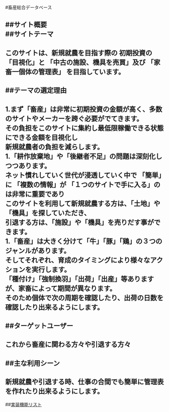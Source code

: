 #畜産総合データベース  

##サイト概要  
##サイトテーマ  
---  
このサイトは、新規就農を目指す際の  初期投資の「目視化」と  「中古の施設、機具を売買」及び  「家畜一個体の管理表」
を目指しています。  
---  
##テーマの選定理由  
---  
1.まず「畜産」は非常に初期投資の金額が高く、多数のサイトやメーカーを跨ぐ必要がでてきます。  
その負担をこのサイトに集約し最低限稼働できる状態にできる金額を目視化し  
新規就農者の負担を減らします。  
1.「耕作放棄地」や「後継者不足」の問題は深刻化しつつあります。  
ネット慣れしていく世代が浸透していく中で  「簡単」に  「複数の情報」が  「１つのサイトで手に入る」のは非常に重要であり  
このサイトを利用して新規就農する方は、「土地」や「機具」を探していただき、  
引退する方は、「施設」や「機具」を売りだす事ができます。  
1.「畜産」は大きく分けて「牛」「豚」「鶏」の３つのジャンルがあります。  
そしてそれぞれ、育成のタイミングにより様々なアクションを実行します。  
「種付け」「強制換羽」「出荷」「出産」等ありますが、家畜によって期間が異なります。  
そのため個体で次の周期を確認したり、出荷の日数を確認したり出来るようにします。  
---  
##ターゲットユーザー  
---  
これから畜産に関わる方々や引退する方々
---  
##主な利用シーン  
---
新規就農や引退する時、仕事の合間でも簡単に管理表を作れたり出来るようにします。
---

##[実装機能リスト](https://docs.google.com/spreadsheets/d/1DBKqry7cWvMAbALJFkkSlDiDaOCQH8aMoqPHrRGXcqg/edit#gid=1091086188)  
